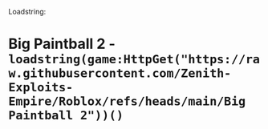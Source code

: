 Loadstring:

# Big Paintball 2 - ```loadstring(game:HttpGet("https://raw.githubusercontent.com/Zenith-Exploits-Empire/Roblox/refs/heads/main/Big Paintball 2"))()```

